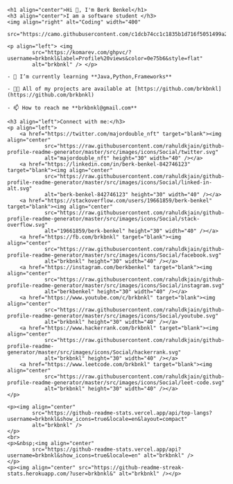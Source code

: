     <h1 align="center">Hi 👋, I'm Berk Benkel</h1>
    <h3 align="center">I am a software student </h3>
    <img align="right" alt="Coding" width="400"
        src="https://camo.githubusercontent.com/c1dcb74cc1c1835b1d716f5051499a2814c683c806b15f04b0eba492863703e9/68747470733a2f2f63646e2e6472696262626c652e636f6d2f75736572732f3733303730332f73637265656e73686f74732f363538313234332f6176656e746f2e676966">

    <p align="left"> <img
            src="https://komarev.com/ghpvc/?username=brkbnkl&label=Profile%20views&color=0e75b6&style=flat"
            alt="brkbnkl" /> </p>

    - 🌱 I’m currently learning **Java,Python,Frameworks**

    - 👨‍💻 All of my projects are available at [https://github.com/brkbnkl](https://github.com/brkbnkl)

    - 📫 How to reach me **brkbnkl@gmail.com**

    <h3 align="left">Connect with me:</h3>
    <p align="left">
        <a href="https://twitter.com/majordouble_nft" target="blank"><img align="center"
                src="https://raw.githubusercontent.com/rahuldkjain/github-profile-readme-generator/master/src/images/icons/Social/twitter.svg"
                alt="majordouble_nft" height="30" width="40" /></a>
        <a href="https://linkedin.com/in/berk-benkel-842746123" target="blank"><img align="center"
                src="https://raw.githubusercontent.com/rahuldkjain/github-profile-readme-generator/master/src/images/icons/Social/linked-in-alt.svg"
                alt="berk-benkel-842746123" height="30" width="40" /></a>
        <a href="https://stackoverflow.com/users/19661859/berk-benkel" target="blank"><img align="center"
                src="https://raw.githubusercontent.com/rahuldkjain/github-profile-readme-generator/master/src/images/icons/Social/stack-overflow.svg"
                alt="19661859/berk-benkel" height="30" width="40" /></a>
        <a href="https://fb.com/brkbnkl" target="blank"><img align="center"
                src="https://raw.githubusercontent.com/rahuldkjain/github-profile-readme-generator/master/src/images/icons/Social/facebook.svg"
                alt="brkbnkl" height="30" width="40" /></a>
        <a href="https://instagram.com/berkbenkel" target="blank"><img align="center"
                src="https://raw.githubusercontent.com/rahuldkjain/github-profile-readme-generator/master/src/images/icons/Social/instagram.svg"
                alt="berkbenkel" height="30" width="40" /></a>
        <a href="https://www.youtube.com/c/brkbnkl" target="blank"><img align="center"
                src="https://raw.githubusercontent.com/rahuldkjain/github-profile-readme-generator/master/src/images/icons/Social/youtube.svg"
                alt="brkbnkl" height="30" width="40" /></a>
        <a href="https://www.hackerrank.com/brkbnkl" target="blank"><img align="center"
                src="https://raw.githubusercontent.com/rahuldkjain/github-profile-readme-generator/master/src/images/icons/Social/hackerrank.svg"
                alt="brkbnkl" height="30" width="40" /></a>
        <a href="https://www.leetcode.com/brkbnkl" target="blank"><img align="center"
                src="https://raw.githubusercontent.com/rahuldkjain/github-profile-readme-generator/master/src/images/icons/Social/leet-code.svg"
                alt="brkbnkl" height="30" width="40" /></a>
    </p>

    <p><img align="center"
            src="https://github-readme-stats.vercel.app/api/top-langs?username=brkbnkl&show_icons=true&locale=en&layout=compact"
            alt="brkbnkl" />
    </p>
    <br>        
    <p>&nbsp;<img align="center"
            src="https://github-readme-stats.vercel.app/api?username=brkbnkl&show_icons=true&locale=en" alt="brkbnkl" />
    </p>
    <p><img align="center" src="https://github-readme-streak-stats.herokuapp.com/?user=brkbnkl&" alt="brkbnkl" /></p>
